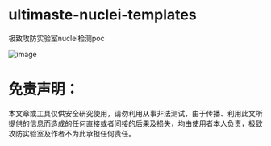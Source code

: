 # ultimaste-nuclei-templates
极致攻防实验室nuclei检测poc

![image](https://github.com/UltimateSec/ultimaste-nuclei-templates/blob/main/qrcode.jpg)

# 免责声明：
本文章或工具仅供安全研究使用，请勿利用从事非法测试，由于传播、利用此文所提供的信息而造成的任何直接或者间接的后果及损失，均由使用者本人负责，极致攻防实验室及作者不为此承担任何责任。

